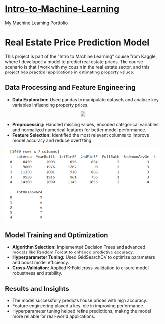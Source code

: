 # [Intro-to-Machine-Learning](https://www.kaggle.com/learn/intro-to-machine-learning)
My Machine Learning Portfolio
# Real Estate Price Prediction Model
This project is part of the "Intro to Machine Learning" course from Kaggle, where I developed a model to predict real estate prices. 
The course scenario is that I work with my cousin in the real estate sector, and this project has practical applications in estimating property values.
## Data Processing and Feature Engineering ##
* **Data Exploration:** Used pandas to manipulate datasets and analyze key variables influencing property prices.

<p align="center">
    <img src=images/Data summary.png>
</p>

* **Preprocessing:** Handled missing values, encoded categorical variables, and normalized numerical features for better model performance.
* **Feature Selection:** Identified the most relevant columns to improve model accuracy and reduce overfitting.

<p align="center">
    <img src="https://github.com/Joaquin-ops146/Intro-to-Machine-Learning/blob/main/images/list%20of%20features.png" width="700">
</p>

## Model Training and Optimization ##
* **Algorithm Selection:** Implemented Decision Trees and advanced models like Random Forest to enhance predictive accuracy.
* **Hyperparameter Tuning:** Used GridSearchCV to optimize parameters and boost model efficiency.
* **Cross-Validation:** Applied K-Fold cross-validation to ensure model robustness and stability.
## Results and Insights ##
* The model successfully predicts house prices with high accuracy.
* Feature engineering played a key role in improving performance.
* Hyperparameter tuning helped refine predictions, making the model more reliable for real-world applications.

